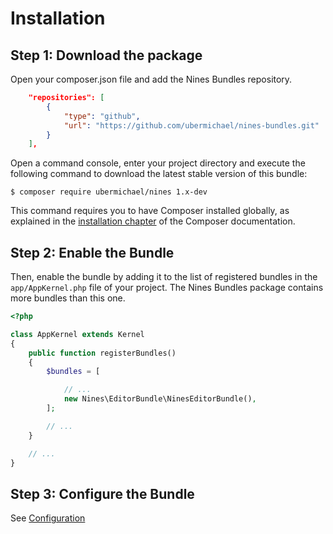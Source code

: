 Installation
============

Step 1: Download the package
----------------------------

Open your composer.json file and add the Nines Bundles repository.

```json
    "repositories": [
        {
            "type": "github",
            "url": "https://github.com/ubermichael/nines-bundles.git"
        }
    ],

```

Open a command console, enter your project directory and execute the
following command to download the latest stable version of this bundle:

```console
$ composer require ubermichael/nines 1.x-dev
```

This command requires you to have Composer installed globally, as explained
in the [installation chapter](https://getcomposer.org/doc/00-intro.md)
of the Composer documentation.

Step 2: Enable the Bundle
-------------------------

Then, enable the bundle by adding it to the list of registered bundles
in the `app/AppKernel.php` file of your project. The Nines Bundles package
contains more bundles than this one.

```php
<?php 

class AppKernel extends Kernel
{
    public function registerBundles()
    {
        $bundles = [

            // ...
            new Nines\EditorBundle\NinesEditorBundle(),
        ];

        // ...
    }

    // ...
}
```

Step 3: Configure the Bundle
----------------------------

See [Configuration](config.md)
